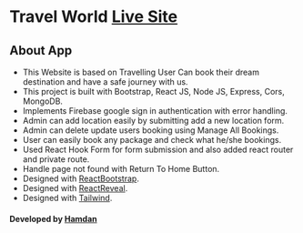 # Travel World [Live Site](https://travel-world-c788a.web.app/)

## About App
 * This Website is based on Travelling User Can book their dream destination and have a safe journey with us.
 * This project is built with Bootstrap, React JS, Node JS, Express, Cors, MongoDB.
 * Implements Firebase google sign in authentication with error handling.
 * Admin can add location easily by submitting add a new location form.
 * Admin can delete update users booking using Manage All Bookings.
 * User can easily book any package and check what he/she bookings.
 * Used React Hook Form for form submission and also added react router and private route.
 * Handle page not found with Return To Home Button.
 * Designed with [ReactBootstrap](https://react-bootstrap.github.io/).
 * Designed with [ReactReveal](https://www.react-reveal.com/).
 * Designed with [Tailwind](https://tailwindcss.com/).

#### Developed by [Hamdan](https://github.com/MrHamdan)